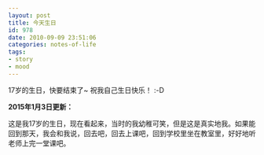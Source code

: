 ```yaml
---
layout: post
title: 今天生日
id: 978
date: 2010-09-09 23:51:06
categories: notes-of-life
tags:
- story
- mood
---
```


17岁的生日，快要结束了~ 祝我自己生日快乐！ :-D

**2015年1月3日更新：**

这是我17岁的生日，现在看起来，当时的我幼稚可笑，但是这是真实地我。如果能回到那天，我会和我说，回去吧，回去上课吧，回到学校里坐在教室里，好好地听老师上完一堂课吧。